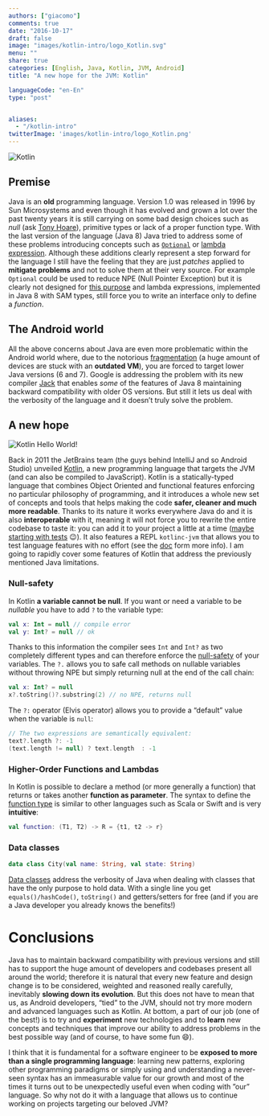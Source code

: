 ```yaml
---
authors: ["giacomo"]
comments: true
date: "2016-10-17"
draft: false
image: "images/kotlin-intro/logo_Kotlin.svg"
menu: ""
share: true
categories: [English, Java, Kotlin, JVM, Android]
title: "A new hope for the JVM: Kotlin"

languageCode: "en-En"
type: "post"


aliases: 
  - "/kotlin-intro"
twitterImage: 'images/kotlin-intro/logo_Kotlin.png'
---
```


![Kotlin](/images/kotlin-intro/logo_Kotlin.svg)

## Premise

Java is an **old** programming language. Version 1.0 was released in 1996 by Sun Microsystems and  even though it has evolved and grown a lot over the past twenty years it is still carrying on some bad design choices such as *null* (ask [Tony Hoare](https://en.wikipedia.org/wiki/Tony_Hoare?section=3#Apologies_and_retractions)), primitive types or lack of a proper function type. With the last version of the language (Java 8) Java tried to address some of these problems introducing concepts such as [`Optional`](https://docs.oracle.com/javase/8/docs/api/java/util/Optional.html) or [lambda expression](http://docs.oracle.com/javase/tutorial/java/javaOO/lambdaexpressions.html). Although these additions clearly represent a step forward for the language I still have the feeling that they are just *patches* applied to **mitigate problems** and not to solve them at their very source. For example `Optional` could be used to reduce NPE (Null Pointer Exception) but it is clearly not designed for [this purpose](https://x.com/mariofusco/status/780770300178956289) and lambda expressions, implemented in Java 8 with SAM types, still force you to write an interface only to define a *function*.

## The Android world

All the above concerns about Java are even more problematic within the Android world where, due to the notorious [fragmentation](https://developer.android.com/about/dashboards/index.html) (a huge amount of devices are stuck with an **outdated VM**), you are forced to target lower Java versions (6 and 7).
Google is addressing the problem with its new compiler [Jack](https://source.android.com/source/jack.html) that enables *some* of the features of Java 8 maintaining backward compatibility with older OS versions. But still it lets us deal with the verbosity of the language and it doesn’t truly solve the problem.

## A new hope

![Kotlin Hello World!](/images/kotlin-intro/kotlin_helloworld.png)

Back in 2011 the JetBrains team (the guys behind IntelliJ and so Android Studio) unveiled [Kotlin](https://kotlinlang.org/), a new programming language that targets the JVM (and can also be compiled to JavaScript). 
Kotlin is a statically-typed language that combines Object Oriented and functional features enforcing no particular philosophy of programming, and it introduces a whole new set of concepts and tools that helps making the code **safer, cleaner and much more readable**. 
Thanks to its nature it works everywhere Java do and it is also **interoperable** with it, meaning it will not force you to rewrite the entire codebase to taste it: you can add it to your project a little at a time ([maybe starting with tests](https://medium.com/@sergii/using-kotlin-for-tests-in-android-6d4a0c818776#.lyvd3h43x) 😉). It also features a REPL `kotlinc-jvm` that allows you to test language features with no effort (see the [doc](https://kotlinlang.org/docs/tutorials/command-line.html#running-the-repl) form more info).
I am going to rapidly cover some features of Kotlin that address the previously mentioned Java limitations.


### Null-safety

In Kotlin **a variable cannot be null**. If you want or need a variable to be *nullable* you have to add `?` to the variable type:
```kotlin
val x: Int = null // compile error
val y: Int? = null // ok
```
Thanks to this information the compiler sees `Int` and `Int?` as two completely different types and can therefore enforce the [null-safety](http://kotlinlang.org/docs/reference/null-safety.html) of your variables.
The `?.` allows you to safe call methods on nullable variables without throwing NPE but simply returning null at the end of the  call chain:
```kotlin
val x: Int? = null
x?.toString()?.substring(2) // no NPE, returns null
```
The `?:` operator (Elvis operator) allows you to provide a “default” value when the variable is `null`:
```kotlin
// The two expressions are semantically equivalent:
text?.length ?: -1
(text.length != null) ? text.length  : -1
```

### Higher-Order Functions and Lambdas

In Kotlin is possible to declare a method (or more generally a function) that returns or takes another **function as parameter**. The syntax to define the [function type](https://kotlinlang.org/docs/reference/lambdas.html) is similar to other languages such as Scala or Swift and is very **intuitive**:
```kotlin
val function: (T1, T2) -> R = {t1, t2 -> r}
```

### Data classes

```kotlin
data class City(val name: String, val state: String)
```
[Data classes](https://kotlinlang.org/docs/reference/data-classes.html) address the verbosity of Java when dealing with classes that have the only purpose to hold data. With a single line you get `equals()/hashCode()`, `toString()` and getters/setters for free (and if you are a Java developer you already knows the benefits!)


# Conclusions

Java has to maintain backward compatibility with previous versions and still has to support the huge amount of developers and codebases present all around the world; therefore it is natural that every new feature and design change is to be considered, weighted and reasoned really carefully, inevitably **slowing down its evolution**. But this does not have to mean that us, as Android developers, “tied” to the JVM, should not try more modern and advanced languages such as Kotlin. At bottom, a part of our job (one of the best!) is to try and **experiment** new technologies and to **learn** new concepts and techniques that improve our ability to address problems in the best possible way (and of course, to have some fun 😄). 

I think that it is fundamental for a software engineer to be **exposed to more than a single programming language**: learning new patterns, exploring other programming paradigms or simply using and understanding a never-seen syntax has an immeasurable value for our growth and most of the times it turns out to be unexpectedly useful even when coding with ”our” language. 
So why not do it with a language that allows us to continue working on projects targeting our beloved JVM?